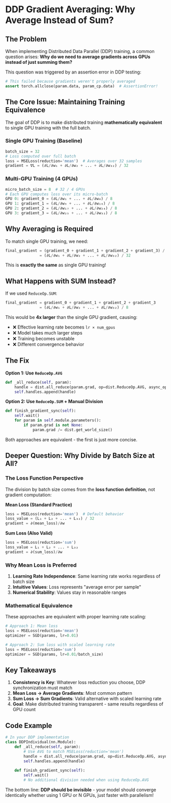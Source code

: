 # DDP Gradient Averaging: Why Average Instead of Sum?

## The Problem

When implementing Distributed Data Parallel (DDP) training, a common question arises: **Why do we need to average gradients across GPUs instead of just summing them?**

This question was triggered by an assertion error in DDP testing:
```python
# This failed because gradients weren't properly averaged
assert torch.allclose(param.data, param_cp.data)  # AssertionError!
```

## The Core Issue: Maintaining Training Equivalence

The goal of DDP is to make distributed training **mathematically equivalent** to single GPU training with the full batch. 

### Single GPU Training (Baseline)
```python
batch_size = 32
# Loss computed over full batch
loss = MSELoss(reduction='mean')  # Averages over 32 samples
gradient = ∇L = (∂L/∂w₁ + ∂L/∂w₂ + ... + ∂L/∂w₃₂) / 32
```

### Multi-GPU Training (4 GPUs)
```python
micro_batch_size = 8  # 32 / 4 GPUs
# Each GPU computes loss over its micro-batch
GPU 0: gradient_0 = (∂L/∂w₁ + ... + ∂L/∂w₈) / 8
GPU 1: gradient_1 = (∂L/∂w₉ + ... + ∂L/∂w₁₆) / 8  
GPU 2: gradient_2 = (∂L/∂w₁₇ + ... + ∂L/∂w₂₄) / 8
GPU 3: gradient_3 = (∂L/∂w₂₅ + ... + ∂L/∂w₃₂) / 8
```

## Why Averaging is Required

To match single GPU training, we need:
```python
final_gradient = (gradient_0 + gradient_1 + gradient_2 + gradient_3) / 4
               = (∂L/∂w₁ + ∂L/∂w₂ + ... + ∂L/∂w₃₂) / 32
```

This is **exactly the same** as single GPU training!

## What Happens with SUM Instead?

If we used `ReduceOp.SUM`:
```python
final_gradient = gradient_0 + gradient_1 + gradient_2 + gradient_3
               = (∂L/∂w₁ + ∂L/∂w₂ + ... + ∂L/∂w₃₂) / 8
```

This would be **4x larger** than the single GPU gradient, causing:
- ❌ Effective learning rate becomes `lr × num_gpus`
- ❌ Model takes much larger steps
- ❌ Training becomes unstable
- ❌ Different convergence behavior

## The Fix

**Option 1: Use `ReduceOp.AVG`**
```python
def _all_reduce(self, param):
    handle = dist.all_reduce(param.grad, op=dist.ReduceOp.AVG, async_op=True)
    self.handles.append(handle)
```

**Option 2: Use `ReduceOp.SUM` + Manual Division**
```python
def finish_gradient_sync(self):
    self.wait()
    for param in self.module.parameters():
        if param.grad is not None:
            param.grad /= dist.get_world_size()
```

Both approaches are equivalent - the first is just more concise.

## Deeper Question: Why Divide by Batch Size at All?

### The Loss Function Perspective

The division by batch size comes from the **loss function definition**, not gradient computation:

**Mean Loss (Standard Practice)**
```python
loss = MSELoss(reduction='mean')  # Default behavior
loss_value = (L₁ + L₂ + ... + L₃₂) / 32
gradient = ∂(mean_loss)/∂w
```

**Sum Loss (Also Valid)**
```python
loss = MSELoss(reduction='sum')
loss_value = L₁ + L₂ + ... + L₃₂  
gradient = ∂(sum_loss)/∂w
```

### Why Mean Loss is Preferred

1. **Learning Rate Independence**: Same learning rate works regardless of batch size
2. **Intuitive Values**: Loss represents "average error per sample"
3. **Numerical Stability**: Values stay in reasonable ranges

### Mathematical Equivalence

These approaches are equivalent with proper learning rate scaling:
```python
# Approach 1: Mean loss
loss = MSELoss(reduction='mean')
optimizer = SGD(params, lr=0.01)

# Approach 2: Sum loss with scaled learning rate
loss = MSELoss(reduction='sum') 
optimizer = SGD(params, lr=0.01/batch_size)
```

## Key Takeaways

1. **Consistency is Key**: Whatever loss reduction you choose, DDP synchronization must match
2. **Mean Loss → Average Gradients**: Most common pattern
3. **Sum Loss → Sum Gradients**: Valid alternative with scaled learning rate
4. **Goal**: Make distributed training transparent - same results regardless of GPU count

## Code Example

```python
# In your DDP implementation
class DDPIndividual(nn.Module):
    def _all_reduce(self, param):
        # Use AVG to match MSELoss(reduction='mean')
        handle = dist.all_reduce(param.grad, op=dist.ReduceOp.AVG, async_op=True)
        self.handles.append(handle)
    
    def finish_gradient_sync(self):
        self.wait()
        # No additional division needed when using ReduceOp.AVG
```

The bottom line: **DDP should be invisible** - your model should converge identically whether using 1 GPU or N GPUs, just faster with parallelism! 